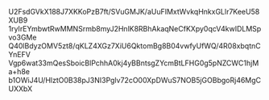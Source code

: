 U2FsdGVkX188J7XKKoPzB7ft/SVuGMJK/aUuFIMxtWvkqHnkxGLlr7KeeU58XUB9
1ryIrEYmbwtRwMMNSrmb8myJ2HnlK8RBhAkaqNeCfKXpy0qcV4kwIDLMSpvo3GMe
Q40lBdyzOMV5zt8/qKLZ4XGz7XiU6QktomBg8B04vwfyUfWQ/4R08xbqtnCYnEFV
Vgp6wat33mQesSboicBlPchhA0kj4yBBntsgZYcmBtLFHG0g5pNZCWC1hjMa+h8e
b1OWiJ4U/HlztO0B38pJ3NI3Pglv72cO00XpDWuS7NOB5jGOBbgoRj46MgCUXXbX
